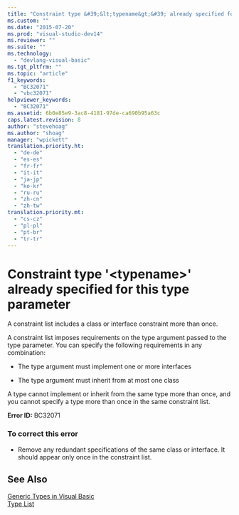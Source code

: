 ```yaml
---
title: "Constraint type &#39;&lt;typename&gt;&#39; already specified for this type parameter | Microsoft Docs"
ms.custom: ""
ms.date: "2015-07-20"
ms.prod: "visual-studio-dev14"
ms.reviewer: ""
ms.suite: ""
ms.technology: 
  - "devlang-visual-basic"
ms.tgt_pltfrm: ""
ms.topic: "article"
f1_keywords: 
  - "BC32071"
  - "vbc32071"
helpviewer_keywords: 
  - "BC32071"
ms.assetid: 6b0e85e9-3ac8-4181-97de-ca690b95a63c
caps.latest.revision: 8
author: "stevehoag"
ms.author: "shoag"
manager: "wpickett"
translation.priority.ht: 
  - "de-de"
  - "es-es"
  - "fr-fr"
  - "it-it"
  - "ja-jp"
  - "ko-kr"
  - "ru-ru"
  - "zh-cn"
  - "zh-tw"
translation.priority.mt: 
  - "cs-cz"
  - "pl-pl"
  - "pt-br"
  - "tr-tr"
---
```

# Constraint type &#39;&lt;typename&gt;&#39; already specified for this type parameter
A constraint list includes a class or interface constraint more than once.  
  
 A constraint list imposes requirements on the type argument passed to the type parameter. You can specify the following requirements in any combination:  
  
-   The type argument must implement one or more interfaces  
  
-   The type argument must inherit from at most one class  
  
 A type cannot implement or inherit from the same type more than once, and you cannot specify a type more than once in the same constraint list.  
  
 **Error ID:** BC32071  
  
### To correct this error  
  
-   Remove any redundant specifications of the same class or interface. It should appear only once in the constraint list.  
  
## See Also  
 [Generic Types in Visual Basic](/dotnet/visual-basic/programming-guide/language-features/data-types/generic-types)   
 [Type List](/dotnet/visual-basic/language-reference/statements/type-list)